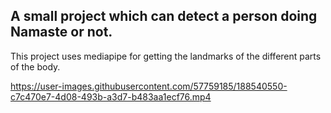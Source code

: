 



## A small project which can detect a person doing Namaste or not.

This project uses mediapipe for getting the landmarks of the different parts of the body.



https://user-images.githubusercontent.com/57759185/188540550-c7c470e7-4d08-493b-a3d7-b483aa1ecf76.mp4
